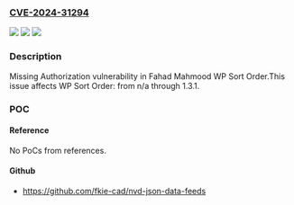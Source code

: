 ### [CVE-2024-31294](https://cve.mitre.org/cgi-bin/cvename.cgi?name=CVE-2024-31294)
![](https://img.shields.io/static/v1?label=Product&message=WP%20Sort%20Order&color=blue)
![](https://img.shields.io/static/v1?label=Version&message=n%2Fa&color=blue)
![](https://img.shields.io/static/v1?label=Vulnerability&message=CWE-862%20Missing%20Authorization&color=brighgreen)

### Description

Missing Authorization vulnerability in Fahad Mahmood WP Sort Order.This issue affects WP Sort Order: from n/a through 1.3.1.

### POC

#### Reference
No PoCs from references.

#### Github
- https://github.com/fkie-cad/nvd-json-data-feeds

